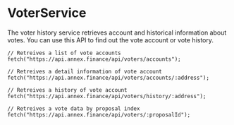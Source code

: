 # VoterService

The voter history service retrieves account and historical information about votes. You can use this API to find out the vote account or vote history.

```text
// Retreives a list of vote accounts
fetch("https://api.annex.finance/api/voters/accounts");

// Retreives a detail information of vote account
fetch("https://api.annex.finance/api/voters/accounts/:address");

// Retreives a history of vote account
fetch("https://api.annex.finance/api/voters/history/:address");

// Retreives a vote data by proposal index
fetch("https://api.annex.finance/api/voters/:proposalId");
```

